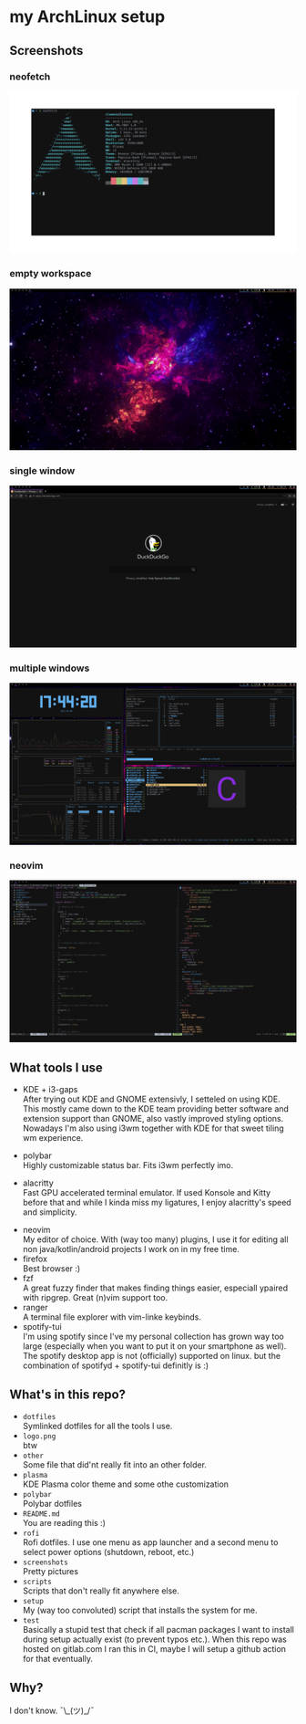 # my ArchLinux setup

## Screenshots

### neofetch

![fn](./screenshots/nf.png)

### empty workspace

![empty](./screenshots/empty.png)

### single window

![single](./screenshots/ff.png)

### multiple windows

![mult](./screenshots/mult.png)

### neovim

![neovim](./screenshots/neovim.png)

## What tools I use

- KDE + i3-gaps  
  After trying out KDE and GNOME extensivly, I setteled on using KDE. This mostly came down to the KDE team providing better software and extension support than GNOME, also vastly improved styling options. Nowadays I'm also using i3wm together with KDE for that sweet tiling wm experience. </p>
- polybar  
  Highly customizable status bar. Fits i3wm perfectly imo. </p>
- alacritty  
  Fast GPU accelerated terminal emulator. If used Konsole and Kitty before that and while I kinda miss my ligatures, I enjoy alacritty's speed and simplicity. </p>
- neovim  
  My editor of choice. With (way too many) plugins, I use it for editing all non java/kotlin/android projects I work on in my free time.
- firefox  
  Best browser :)
- fzf  
  A great fuzzy finder that makes finding things easier, especiall ypaired with ripgrep. Great (n)vim support too.
- ranger  
  A terminal file explorer with vim-linke keybinds.
- spotify-tui  
  I'm using spotify since I've my personal collection has grown way too large (especially when you want to put it on your smartphone as well). The spotify desktop app is not (officially) supported on linux. but the combination of spotifyd + spotify-tui definitly is :)

## What's in this repo?

- `dotfiles`  
  Symlinked dotfiles for all the tools I use.
- `logo.png`  
  btw
- `other`  
  Some file that did'nt really fit into an other folder.
- `plasma`  
  KDE Plasma color theme and some othe customization
- `polybar`  
  Polybar dotfiles
- `README.md`  
  You are reading this :)
- `rofi`  
  Rofi dotfiles. I use one menu as app launcher and a second menu to select power options (shutdown, reboot, etc.)
- `screenshots`  
  Pretty pictures
- `scripts`  
  Scripts that don't really fit anywhere else.
- `setup`  
  My (way too convoluted) script that installs the system for me.
- `test`  
  Basically a stupid test that check if all pacman packages I want to install during setup actually exist (to prevent typos etc.). When this repo was hosted on gitlab.com I ran this in CI, maybe I will setup a github action for that eventually.

## Why?

I don't know. ¯\\\_(ツ)_/¯
